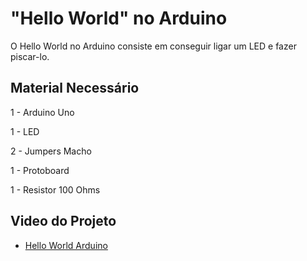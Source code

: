 # "Hello World" no Arduino

O Hello World no Arduino consiste em conseguir ligar um LED e fazer piscar-lo.

## Material Necessário
1 - Arduino Uno

1 - LED

2 - Jumpers Macho

1 - Protoboard

1 - Resistor 100 Ohms

## Video do Projeto

- [Hello World Arduino](https://youtu.be/8j_Rlz-PS_U)


